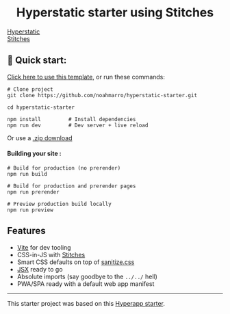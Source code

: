 <h1 align="center">
  Hyperstatic starter using Stitches
</h1>

[Hyperstatic](https://hyperstatic.dev/)<br>
[Stitches]

## 🚀 Quick start:

[Click here to use this template](https://github.com/noahmarro/hyperstatic-starter-stitches/generate), or run these commands:

```
# Clone project
git clone https://github.com/noahmarro/hyperstatic-starter.git

cd hyperstatic-starter

npm install         # Install dependencies
npm run dev         # Dev server + live reload
```

Or use a [.zip download](https://github.com/noahmarro/hyperstatic-starter-stitches/archive/master.zip)

#### Building your site :

```
# Build for production (no prerender)
npm run build

# Build for production and prerender pages
npm run prerender

# Preview production build locally
npm run preview
```

## Features

- [Vite](https://vitejs.dev/) for dev tooling
- CSS-in-JS with [Stitches]
- Smart CSS defaults on top of [sanitize.css](https://csstools.github.io/sanitize.css/)
- [JSX](https://reactjs.org/docs/introducing-jsx.html) ready to go
- Absolute imports (say goodbye to the `../../` hell)
- PWA/SPA ready with a default web app manifest

---

This starter project was based on this [Hyperapp starter](https://github.com/loteoo/hyperapp-starter).

[stitches]: https://stitches.dev/
